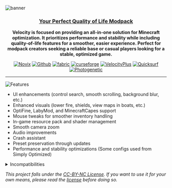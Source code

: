 ![banner](https://i.imgur.com/CcOmedX.png)
<center>

### <ins>Your Perfect Quality of Life Modpack</ins>

**Velocity is focused on providing an all-in-one solution for Minecraft optimization. It prioritizes performance and stability while including quality-of-life features for a smoother, easier experience. Perfect for modpack creators seeking a reliable base or casual players looking for a stable, optimized game.**

[![Novix](https://i.imgur.com/viE7587.png)](https://modrinth.com/user/Novix) 
[![Github](https://i.imgur.com/D7q3qCU.png)](https://github.com/P1XZL/Velocity) 
[![fabric](https://i.imgur.com/4z8jd5p.png)](https://fabricmc.net/)
[![curseforge](https://i.imgur.com/68UrJRn.png)](https://curseforge.com/minecraft/modpacks/velocity-fabric)
  [![VelocityPlus](https://i.imgur.com/HcDXRKP.png)](https://modrinth.com/modpack/velocity-plus)
  [![Quicksurf](https://i.imgur.com/mc8HVq3.png)](https://modrinth.com/modpack/quicksurf)
  [![Photogenetic](https://i.imgur.com/LhvdHGY.png)](https://modrinth.com/modpack/photogenetic)

</center>

---
![Features](https://cdn.modrinth.com/data/cached_images/623bf3edfeadf5c066ddafc64298f4fc5d5227b4_0.webp)
- UI enhancements (control search, smooth scrolling, background blur, etc.)
- Enhanced visuals (lower fire, shields, view maps in boats, etc.)
- OptiFine, LabyMod, and MinecraftCapes support
- Mouse tweaks for smoother inventory handling
- In-game resource pack and shader management
- Smooth camera zoom
- Audio improvements
- Crash assistant
- Preset preservation through updates
- Performance and stability optimizations (Some configs used from Simply Optimized)

<details>
<summary>Incompatibilities</summary>

| Known incompatibilities |
|---|
| **Essential** <br> This mod can be made compatible. To do so, disable the following mods: Fancymenu, DrippyLoadingScreen and Zoomify|
| **World generation mods** <br> World gen datapacks are fully compatible with the modpack, but world gen mods can cause some issues with c2me. Overall, it should work fine. |
| **Optifine/Optifabric** <br> Conflicts with sodium and its mods.|
| **Vulkan** <br> Conflicts with sodium and its mods.|

</details>

*This project falls under the [CC-BY-NC License](https://creativecommons.org/licenses/by-nc/4.0/). If you want to use it for your own means, please read the [license](https://creativecommons.org/licenses/by-nc/4.0/) before doing so.*
